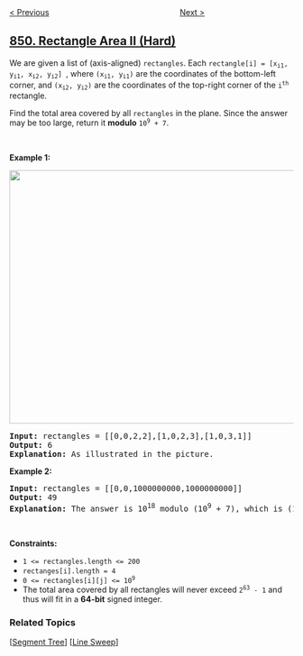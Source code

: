 <!--|This file generated by command(leetcode description); DO NOT EDIT.    |-->
<!--+----------------------------------------------------------------------+-->
<!--|@author    openset <openset.wang@gmail.com>                           |-->
<!--|@link      https://github.com/openset                                 |-->
<!--|@home      https://github.com/openset/leetcode                        |-->
<!--+----------------------------------------------------------------------+-->

[< Previous](../maximize-distance-to-closest-person "Maximize Distance to Closest Person")
　　　　　　　　　　　　　　　　
[Next >](../loud-and-rich "Loud and Rich")

## [850. Rectangle Area II (Hard)](https://leetcode.com/problems/rectangle-area-ii "矩形面积 II")

<p>We are given a list of (axis-aligned) <code>rectangles</code>. Each <code>rectangle[i] = [x<sub>i1</sub>, y<sub>i1</sub>, x<sub>i2</sub>, y<sub>i2</sub>] </code>, where <code>(x<sub>i1</sub>, y<sub>i1</sub>)</code> are the coordinates of the bottom-left corner, and <code>(x<sub>i2</sub>, y<sub>i2</sub>)</code> are the coordinates of the top-right corner of the <code>i<sup>th</sup></code> rectangle.</p>

<p>Find the total area covered by all <code>rectangles</code> in the plane. Since the answer may be too large, return it <strong>modulo</strong> <code>10<sup>9</sup> + 7</code>.</p>

<p>&nbsp;</p>
<p><strong>Example 1:</strong></p>
<img alt="" src="https://s3-lc-upload.s3.amazonaws.com/uploads/2018/06/06/rectangle_area_ii_pic.png" style="width: 600px; height: 450px;" />
<pre>
<strong>Input:</strong> rectangles = [[0,0,2,2],[1,0,2,3],[1,0,3,1]]
<strong>Output:</strong> 6
<strong>Explanation: </strong>As illustrated in the picture.
</pre>

<p><strong>Example 2:</strong></p>

<pre>
<strong>Input:</strong> rectangles = [[0,0,1000000000,1000000000]]
<strong>Output:</strong> 49
<strong>Explanation: </strong>The answer is 10<sup>18</sup> modulo (10<sup>9</sup> + 7), which is (10<sup>9</sup>)<sup>2</sup> = (-7)<sup>2</sup> = 49.
</pre>

<p>&nbsp;</p>
<p><strong>Constraints:</strong></p>

<ul>
	<li><code>1 &lt;= rectangles.length &lt;= 200</code></li>
	<li><code><font face="monospace">rectanges[i].length = 4</font></code></li>
	<li><code>0 &lt;= rectangles[i][j] &lt;= 10<sup>9</sup></code></li>
	<li>The total area covered by all rectangles will never exceed <code>2<sup>63</sup> - 1</code> and thus will fit in a <strong>64-bit</strong> signed integer.</li>
</ul>

### Related Topics
  [[Segment Tree](../../tag/segment-tree/README.md)]
  [[Line Sweep](../../tag/line-sweep/README.md)]
